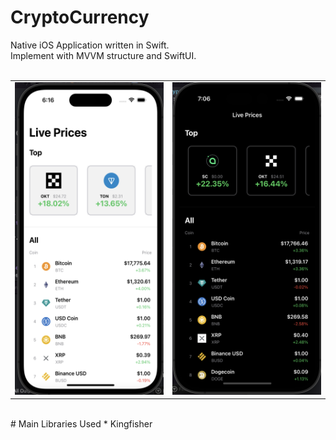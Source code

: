 # CryptoCurrency
Native iOS Application written in Swift.  
Implement with MVVM structure and SwiftUI.  
<br>
<table>
	<tr>
		<td>
			<img src="https://raw.githubusercontent.com/gy6543721/CryptoCurrency/main/pictures/001.png" width="240" height="500"/>
		</td>
		<td>
			<img src="https://raw.githubusercontent.com/gy6543721/CryptoCurrency/main/pictures/002.png" width="240" height="500"/>
		</td>
	</tr>
<table>
<br>
# Main Libraries Used
* Kingfisher

